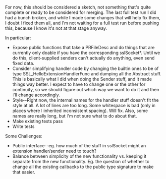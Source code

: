 For now, this should be considered a sketch, not something that's quite complete or ready to be considered for merging. The last full test run I did had a bunch broken, and while I made some changes that will help fix them, I doubt I fixed them all, and I'm not waiting for a full test run before pushing this, because I know it's not at that stage anyway.

In particular:

* Expose public functions that take a PRFileDesc and do things that are currently only doable if you have the corresponding sslSocket*. Until we do this, client-supplied senders can't actually do anything, even send fixed data.
* Consider simplifying handler code by changing the builtin ones to be of type SSL_HelloExtensionHandlerFunc and dumping all the Abstract stuff. This is basically what I did when doing the Sender stuff, and it made things way better. I expect to have to change one or the other for continuity, so we should figure out which way we want to do it and then I'll change accordingly.
* Style--Right now, the internal names for the handler stuff doesn't fit the style at all. A lot of lines are too long. Some whitespace is bad (only in places where I inherited inconsistent spacing). Will fix. Also, some names are really long, but I'm not sure what to do about that.
* Make existing tests pass
* Write tests

Some Challenges:

* Public interface--eg. how much of the stuff in sslSocket might an extension handler/sender need to touch?
* Balance between simplicity of the new functionality vs. keeping it separate from the new functionality. Eg. the question of whether to change all the existing callbacks to the public type signature to make that easier.